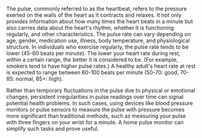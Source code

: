 The pulse, commonly referred to as the heartbeat, refers to the pressure exerted on the walls of the heart as it contracts and relaxes. It not only provides information about how many times the heart beats in a minute but also carries data about the heart's rhythm, whether it is functioning regularly, and other characteristics. The pulse rate can vary depending on age, gender, medication use, illness, body temperature, and physiological structure. In individuals who exercise regularly, the pulse rate tends to be lower (45-60 beats per minute). The lower your heart rate during rest, within a certain range, the better it is considered to be. (For example, smokers tend to have higher pulse rates.) A healthy adult's heart rate at rest is expected to range between 60-100 beats per minute (50-70: good, 70-85: normal, 85+: high).

Rather than temporary fluctuations in the pulse due to physical or emotional changes, persistent irregularities in pulse readings over time can signal potential health problems. In such cases, using devices like blood pressure monitors or pulse sensors to measure the pulse with pressure becomes more significant than traditional methods, such as measuring your pulse with three fingers on your wrist for a minute. A home pulse monitor can simplify such tasks and prove useful.

